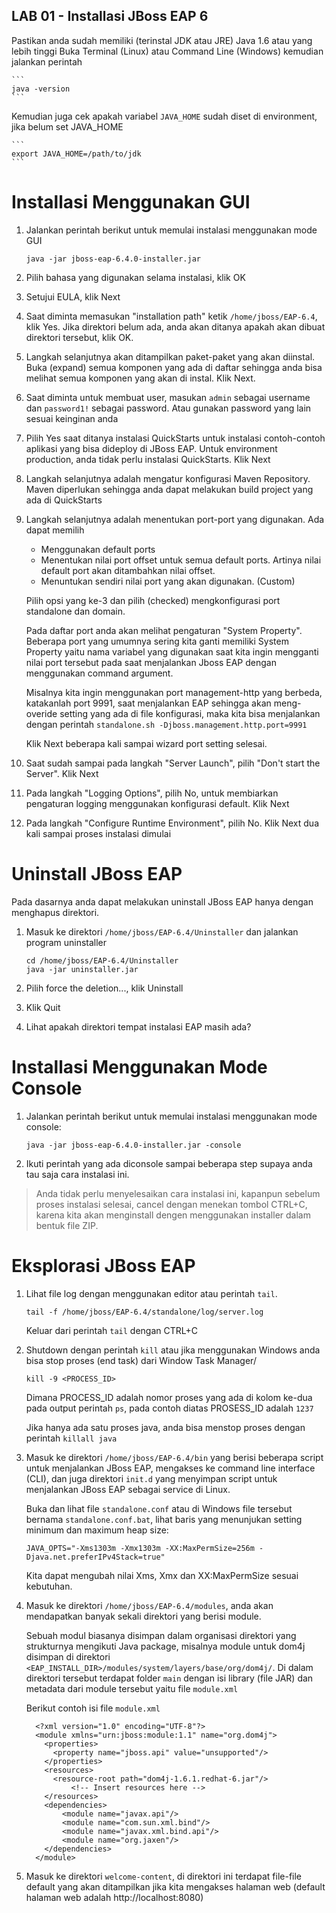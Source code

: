 ## LAB 01 - Installasi JBoss EAP 6

Pastikan anda sudah memiliki (terinstal JDK atau JRE) Java 1.6 atau yang lebih tinggi
Buka Terminal (Linux) atau Command Line (Windows) kemudian jalankan perintah
   
	```
   	java -version
   	```
   
Kemudian juga cek apakah variabel `JAVA_HOME` sudah diset di environment, jika belum set JAVA_HOME
   
  	```
   	export JAVA_HOME=/path/to/jdk
   	```
   	

Installasi Menggunakan GUI
==========================

1.  Jalankan perintah berikut untuk memulai instalasi menggunakan mode GUI

	```
	java -jar jboss-eap-6.4.0-installer.jar
	```

2.  Pilih bahasa yang digunakan selama instalasi, klik OK
3.  Setujui EULA, klik Next
4.  Saat diminta memasukan "installation path" ketik `/home/jboss/EAP-6.4`, klik Yes.
	Jika direktori belum ada, anda akan ditanya apakah akan dibuat direktori tersebut, klik OK.	
5.  Langkah selanjutnya akan ditampilkan paket-paket yang akan diinstal. Buka (expand) semua komponen yang ada di daftar sehingga anda bisa melihat semua komponen yang akan di instal.
	Klik Next.
6.  Saat diminta untuk membuat user, masukan `admin` sebagai username dan `password1!` sebagai password. Atau gunakan password yang lain sesuai keinginan anda
7.  Pilih Yes saat ditanya instalasi QuickStarts untuk instalasi contoh-contoh aplikasi yang bisa dideploy di JBoss EAP. Untuk environment production, anda tidak perlu instalasi QuickStarts. Klik Next 
8.  Langkah selanjutnya adalah mengatur konfigurasi Maven Repository.
    Maven diperlukan sehingga anda dapat melakukan build project yang ada di QuickStarts
9.  Langkah selanjutnya adalah menentukan port-port yang digunakan. Ada dapat memilih
	- Menggunakan default ports
	- Menentukan nilai port offset untuk semua default ports. Artinya nilai default port akan ditambahkan nilai offset.
	- Menuntukan sendiri nilai port yang akan digunakan. (Custom)
	
	Pilih opsi yang ke-3 dan pilih (checked) mengkonfigurasi port standalone dan domain. 
	
	Pada daftar port anda akan melihat pengaturan "System Property". Beberapa port yang umumnya sering kita ganti memiliki System Property yaitu nama variabel yang digunakan saat kita ingin mengganti nilai port tersebut pada saat menjalankan Jboss EAP dengan menggunakan command argument. 
	
	Misalnya kita ingin menggunakan port management-http yang berbeda, katakanlah port 9991, saat menjalankan EAP sehingga akan meng-overide setting yang ada di file konfigurasi, maka kita bisa menjalankan dengan perintah `standalone.sh -Djboss.management.http.port=9991`
	
	Klik Next beberapa kali sampai wizard port setting selesai.
		
10. Saat sudah sampai pada langkah "Server Launch", pilih  "Don't start the Server". Klik Next
11. Pada langkah "Logging Options", pilih No, untuk membiarkan pengaturan logging menggunakan konfigurasi default. Klik Next
12. Pada langkah "Configure Runtime Environment", pilih No. Klik Next dua kali sampai proses instalasi dimulai

Uninstall JBoss EAP
===================

Pada dasarnya anda dapat melakukan uninstall JBoss EAP hanya dengan menghapus direktori.

1.  Masuk ke direktori `/home/jboss/EAP-6.4/Uninstaller` dan jalankan program uninstaller

	```
	cd /home/jboss/EAP-6.4/Uninstaller
	java -jar uninstaller.jar
	```
2.  Pilih force the deletion..., klik Uninstall
3.  Klik Quit
4.  Lihat apakah direktori tempat instalasi EAP masih ada?

Installasi Menggunakan Mode Console
===================================

1.  Jalankan perintah berikut untuk memulai instalasi menggunakan mode console:

	```
	java -jar jboss-eap-6.4.0-installer.jar -console
	```
	
2. Ikuti perintah yang ada diconsole sampai beberapa step supaya anda tau saja cara instalasi ini. 

> Anda tidak perlu menyelesaikan cara instalasi ini, kapanpun sebelum proses instalasi selesai, cancel dengan menekan tombol CTRL+C, karena kita akan menginstall dengen menggunakan installer dalam bentuk file ZIP.
   


Eksplorasi JBoss EAP
====================
	
1. Lihat file log dengan menggunakan editor atau perintah `tail`. 

	```
    tail -f /home/jboss/EAP-6.4/standalone/log/server.log
	```
	
	Keluar dari perintah `tail` dengan CTRL+C
	

2. Shutdown dengan perintah `kill` atau jika menggunakan Windows anda bisa stop proses (end task) dari Window Task Manager/

	```
	kill -9 <PROCESS_ID>
	```
	
	Dimana PROCESS_ID adalah nomor proses yang ada di kolom ke-dua pada output perintah `ps`,
	pada contoh diatas PROSESS_ID adalah `1237`
	
	Jika hanya ada satu proses java, anda bisa menstop proses dengan perintah `killall java`

3. Masuk ke direktori `/home/jboss/EAP-6.4/bin` yang berisi beberapa script untuk menjalankan JBoss EAP, mengakses ke command line interface (CLI), dan juga direktori `init.d` yang menyimpan script untuk menjalankan JBoss EAP sebagai service di Linux.

	Buka dan lihat file `standalone.conf` atau di Windows file tersebut bernama `standalone.conf.bat`, lihat baris yang menunjukan setting minimum dan maximum heap size: 
	
	`JAVA_OPTS="-Xms1303m -Xmx1303m -XX:MaxPermSize=256m -Djava.net.preferIPv4Stack=true"`
	
	Kita dapat mengubah nilai Xms, Xmx dan XX:MaxPermSize sesuai kebutuhan.
	
4.  Masuk ke direktori `/home/jboss/EAP-6.4/modules`, anda akan mendapatkan banyak sekali direktori yang berisi module.
	
	Sebuah modul biasanya disimpan dalam organisasi direktori yang strukturnya mengikuti Java package, misalnya module untuk dom4j disimpan di direktori `<EAP_INSTALL_DIR>/modules/system/layers/base/org/dom4j/`. Di dalam direktori tersebut terdapat folder `main` dengan isi library (file JAR) dan metadata dari module tersebut yaitu file `module.xml`

	Berikut contoh isi file `module.xml`
	
	```
      <?xml version="1.0" encoding="UTF-8"?>
      <module xmlns="urn:jboss:module:1.1" name="org.dom4j">
        <properties>
          <property name="jboss.api" value="unsupported"/>
        </properties>
        <resources>
          <resource-root path="dom4j-1.6.1.redhat-6.jar"/>
              <!-- Insert resources here -->
        </resources>
        <dependencies>
            <module name="javax.api"/>
            <module name="com.sun.xml.bind"/>
            <module name="javax.xml.bind.api"/>
            <module name="org.jaxen"/>
        </dependencies>
      </module>	
	
	```
    
5.  Masuk ke direktori `welcome-content`, di direktori ini terdapat file-file default yang akan ditampilkan jika kita mengakses halaman web (default halaman web adalah http://localhost:8080)



   

   

